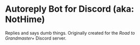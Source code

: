 # Autoreply Bot for Discord (aka: NotHime)
Replies and says dumb things. Originally created for the *Road to Grandmaster+* Discord server.
